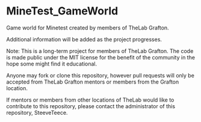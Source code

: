 # MineTest_GameWorld

Game world for Minetest created by members of TheLab Grafton.

Additional information will be added as the project progresses.

Note:
This is a long-term project for members of TheLab Grafton. The code is made public under the MIT license for the benefit of the community in the hope some might find it educational.

Anyone may fork or clone this repository, however pull requests will only be accepted from TheLab Grafton mentors or members from the Grafton location.

If mentors or members from other locations of TheLab would like to contribute to this repository, please contact the administrator of this repository, SteeveTeece.
